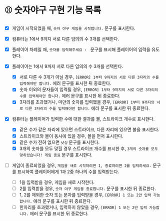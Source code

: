 # ⚾️ 숫자야구 구현 기능 목록

- [x] 게임이 시작되었을 때, `숫자 야구 게임을 시작합니다.` 문구를 표시한다.
- [x] 컴퓨터는 1에서 9까지 서로 다른 임의의 수 3개를 선택한다.
- [x] 플레이어 차례일 때, `숫자를 입력해주세요 : ` 문구를 표시해 플레이어의 입력을 유도한다.

- [x] 플레이어는 1에서 9까지 서로 다른 임의의 수 3개를 선택한다.

  - [x] 서로 다른 수 3개가 아닐 경우, `[ERROR] 1부터 9까지의 서로 다른 3자리의 수를 입력해야만 합니다.` 에러 문구를 표시한 뒤 종료한다.
  - [x] 숫자 이외의 문자들이 입력될 경우, `[ERROR] 1부터 9까지의 서로 다른 3자리의 수를 입력해야만 합니다.` 에러 문구를 표시한 뒤 종료한다.
  - [x] 3자리를 초과했거나, 미만의 숫자를 입력했을 경우, `[ERROR] 1부터 9까지의 서로 다른 3자리의 수를 입력해야만 합니다.` 에러 문구를 표시한 뒤 종료한다.

- [x] 컴퓨터는 플레이어가 입력한 수에 대한 결과를 볼, 스트라이크 개수로 표시한다.

  - [x] 같은 수가 같은 자리에 있으면 스트라이크, 다른 자리에 있으면 볼을 표시한다.
  - [x] 스트라이크와 볼이 동시에 있을 경우, 볼을 먼저 표시한다.
  - [x] 같은 수가 전혀 없으면 `낫싱` 문구를 표시한다.
  - [x] 3개의 숫자를 모두 맞힐 경우 스트라이크 개수를 표시한 후, `3개의 숫자를 모두 맞히셨습니다! 게임 종료` 문구를 표시한다.

- [ ] 게임이 종료되었을 경우, `게임을 새로 시작하려면 1, 종료하려면 2를 입력하세요.` 문구를 표시하여 플레이어에게 1과 2중 하나의 수를 입력받는다.
  - [ ] 1을 입력받을 경우, 게임을 새로 시작한다.
  - [ ] 2를 입력받을 경우, `숫자 야구 게임을 종료합니다.` 문구를 표시한 뒤 종료한다.
  - [ ] 1, 2를 제외한 숫자 또는 문자를 입력받을 경우, `[ERROR] 1 또는 2만 입력 가능합니다.` 에러 문구를 표시한 뒤 종료한다.
  - [ ] 한자리를 초과했거나, 입력하지 않았을 경우, `[ERROR] 1 또는 2만 입력 가능합니다.` 에러 문구를 표시한 뒤 종료한다.
